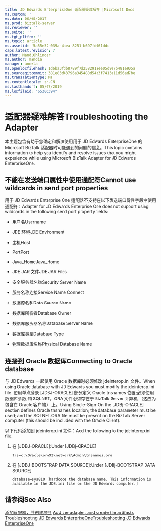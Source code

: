 ```yaml
---
title: JD Edwards EnterpriseOne 适配器疑难解答 |Microsoft Docs
ms.custom: ''
ms.date: 06/08/2017
ms.prod: biztalk-server
ms.reviewer: ''
ms.suite: ''
ms.tgt_pltfrm: ''
ms.topic: article
ms.assetid: f5a55e52-039a-4aea-8251-b697fd061ddc
caps.latest.revision: 7
author: MandiOhlinger
ms.author: mandia
manager: anneta
ms.openlocfilehash: 1d6ba3fdb8789f7d258291aee05d9e7b481e905a
ms.sourcegitcommit: 381e83d43796a345488d54b3f7413e11d56ad7be
ms.translationtype: MT
ms.contentlocale: zh-CN
ms.lasthandoff: 05/07/2019
ms.locfileid: "65306394"
---
```

# <a name="troubleshooting-the-adapter"></a><span data-ttu-id="48288-102">适配器疑难解答</span><span class="sxs-lookup"><span data-stu-id="48288-102">Troubleshooting the Adapter</span></span>
<span data-ttu-id="48288-103">本主题包含有助于您确定和解决使用用于 JD Edwards EnterpriseOne 的 Microsoft BizTalk 适配器时可能遇到的问题的信息。</span><span class="sxs-lookup"><span data-stu-id="48288-103">This topic contains information to help you identify and resolve issues that you might experience while using Microsoft BizTalk Adapter for JD Edwards EnterpriseOne.</span></span>  
  
## <a name="cannot-use-wildcards-in-send-port-properties"></a><span data-ttu-id="48288-104">不能在发送端口属性中使用通配符</span><span class="sxs-lookup"><span data-stu-id="48288-104">Cannot use wildcards in send port properties</span></span>  
 <span data-ttu-id="48288-105">用于 JD Edwards Enterprise One 适配器不支持在以下发送端口属性字段中使用通配符：</span><span class="sxs-lookup"><span data-stu-id="48288-105">Adapter for JD Edwards Enterprise One does not support using wildcards in the following send port property fields:</span></span>  
  
-   <span data-ttu-id="48288-106">用户名</span><span class="sxs-lookup"><span data-stu-id="48288-106">Username</span></span>  
  
-   <span data-ttu-id="48288-107">JDE 环境</span><span class="sxs-lookup"><span data-stu-id="48288-107">JDE Environment</span></span>  
  
-   <span data-ttu-id="48288-108">主机</span><span class="sxs-lookup"><span data-stu-id="48288-108">Host</span></span>  
  
-   <span data-ttu-id="48288-109">Port</span><span class="sxs-lookup"><span data-stu-id="48288-109">Port</span></span>  
  
-   <span data-ttu-id="48288-110">Java_Home</span><span class="sxs-lookup"><span data-stu-id="48288-110">Java_Home</span></span>  
  
-   <span data-ttu-id="48288-111">JDE JAR 文件</span><span class="sxs-lookup"><span data-stu-id="48288-111">JDE JAR Files</span></span>  
  
-   <span data-ttu-id="48288-112">安全服务器名称</span><span class="sxs-lookup"><span data-stu-id="48288-112">Security Server Name</span></span>  
  
-   <span data-ttu-id="48288-113">服务名称连接</span><span class="sxs-lookup"><span data-stu-id="48288-113">Service Name Connect</span></span>  
  
-   <span data-ttu-id="48288-114">数据源名称</span><span class="sxs-lookup"><span data-stu-id="48288-114">Data Source Name</span></span>  
  
-   <span data-ttu-id="48288-115">数据库所有者</span><span class="sxs-lookup"><span data-stu-id="48288-115">Database Owner</span></span>  
  
-   <span data-ttu-id="48288-116">数据库服务器名称</span><span class="sxs-lookup"><span data-stu-id="48288-116">Database Server Name</span></span>  
  
-   <span data-ttu-id="48288-117">数据库类型</span><span class="sxs-lookup"><span data-stu-id="48288-117">Database Type</span></span>  
  
-   <span data-ttu-id="48288-118">物理数据库名称</span><span class="sxs-lookup"><span data-stu-id="48288-118">Physical Database Name</span></span>  
  
## <a name="connecting-to-oracle-database"></a><span data-ttu-id="48288-119">连接到 Oracle 数据库</span><span class="sxs-lookup"><span data-stu-id="48288-119">Connecting to Oracle database</span></span>  
 <span data-ttu-id="48288-120">与 JD Edwards 一起使用 Oracle 数据库时必须修改 jdeinterop.ini 文件。</span><span class="sxs-lookup"><span data-stu-id="48288-120">When using Oracle database with JD Edwards you must modify the jdeinterop.ini file.</span></span> <span data-ttu-id="48288-121">使用单点登录 [JDBJ-ORACLE] 部分定义 Oracle tnsnames 位置;必须使用数据库参数;和 SQLNET。ORA 文件必须存在于 BizTalk Server 计算机 （这应为包含在 Oracle 客户端） 上。</span><span class="sxs-lookup"><span data-stu-id="48288-121">Using Single-Sign-On the [JDBj-ORACLE] section defines Oracle tnsnames location; the database parameter must be used; and the SQLNET.ORA file must be present on the BizTalk Server computer (this should be included with the Oracle Client).</span></span>  
  
 <span data-ttu-id="48288-122">以下代码添加到 jdeinterop.ini 文件：</span><span class="sxs-lookup"><span data-stu-id="48288-122">Add the following to the jdeinterop.ini file:</span></span>  
  
1.  <span data-ttu-id="48288-123">在 [JDBJ-ORACLE]:</span><span class="sxs-lookup"><span data-stu-id="48288-123">Under [JDBj-ORACLE]:</span></span>  
  
    ```  
    tns=c:\Oracle\ora92\network\Admin\tnsnames.ora  
    ```  
  
2.  <span data-ttu-id="48288-124">在 [JDBJ-BOOTSTRAP DATA SOURCE]:</span><span class="sxs-lookup"><span data-stu-id="48288-124">Under [JDBj-BOOTSTRAP DATA SOURCE]:</span></span>  
  
    ```  
    database=sys810 [hardcode the database name. This information is available in the JDE.ini file on the JD Edwards computer.]  
    ```  
  
## <a name="see-also"></a><span data-ttu-id="48288-125">请参阅</span><span class="sxs-lookup"><span data-stu-id="48288-125">See Also</span></span>  
 <span data-ttu-id="48288-126">[添加适配器，并创建项目](../core/adding-biztalk-adapter-for-jd-edwards-enterpriseone.md) </span><span class="sxs-lookup"><span data-stu-id="48288-126">[Add the adapter, and create the artifacts](../core/adding-biztalk-adapter-for-jd-edwards-enterpriseone.md) </span></span>  
 [<span data-ttu-id="48288-127">Troubleshooting JD Edwards EnterpriseOne</span><span class="sxs-lookup"><span data-stu-id="48288-127">Troubleshooting JD Edwards EnterpriseOne</span></span>](../core/troubleshooting-jd-edwards-enterpriseone.md)